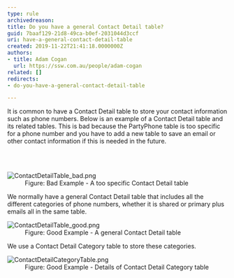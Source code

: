 ```yaml
---
type: rule
archivedreason: 
title: Do you have a general Contact Detail table?
guid: 7baaf129-21d8-49ca-b0ef-2031044d3ccf
uri: have-a-general-contact-detail-table
created: 2019-11-22T21:41:18.0000000Z
authors:
- title: Adam Cogan
  url: https://ssw.com.au/people/adam-cogan
related: []
redirects:
- do-you-have-a-general-contact-detail-table

---
```



<p class="ssw15-rteElement-P">It is common to have a Contact Detail table to store your contact information such as phone numbers. Below is an example of a&#160;Contact Detail table and its related tables. This is bad because the PartyPhone table is too specific for a&#160;phone number and you have to add a new table to save an&#160;email or other contact information if this is needed in the future.​<br></p>
<br><excerpt class='endintro'></excerpt><br>
<dl class="badImage"><dt>​<img src="/PublishingImages/ContactDetailTable_bad.png" alt="ContactDetailTable_bad.png" /></dt><dd>Figure&#58; Bad Example - A&#160;too specific Contact Detail table</dd></dl><p>We normally have a general Contact Detail table that includes all the different categories of phone numbers, whether it&#160;is shared or primary plus emails all in the same table.<br></p><dl class="goodImage"><dt><img src="/PublishingImages/ContactDetailTable_good.png" alt="ContactDetailTable_good.png" /></dt><dd>Figure&#58; Good Example - A&#160;general Contact Detail table</dd></dl><p>We use a Contact Detail Category table to store these categories.<br></p><dl class="goodImage"><dt><img src="/PublishingImages/ContactDetailCategoryTable.png" alt="ContactDetailCategoryTable.png" />​<br></dt><dd>Figure&#58; Good Example - Details of Contact Detail Category table<span style="color&#58;#444444;">​</span></dd></dl>


